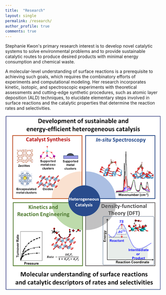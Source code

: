 ```yaml
---
title:  "Research"
layout: single
permalink: /research/
author_profile: true
comments: true
---
```


Stephanie Kwon's primary research interest is to develop novel catalytic systems to solve environmental problems and to provide sustainable catalytic routes to produce desired products with minimal energy consumption and chemical waste.

A molecular-level understanding of surface reactions is a prerequisite to achieving such goals, which requires the combinatory efforts of experiments and computational modeling. Her research incorporates kinetic, isotopic, and spectroscopic experiments with theoretical assessments and cutting-edge synthetic procedures, such as atomic layer deposition (ALD) techniques, to elucidate elementary steps involved in surface reactions and the catalytic properties that determine the reaction rates and selectivities.

<img src="/assets/images/research_slide1.png" alt="research slide">
